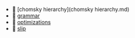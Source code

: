 * 📄 [chomsky hierarchy](chomsky hierarchy.md)
* 📄 [grammar](grammar.md)
* 📄 [optimizations](optimizations.md)
* 📄 [slip](slip.md)

